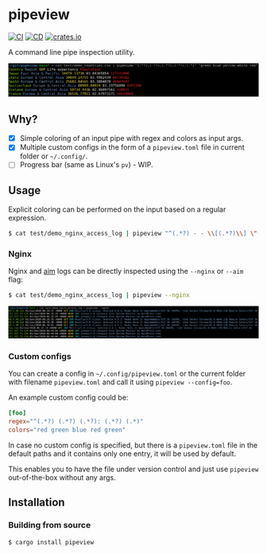 # pipeview

[![CI](https://github.com/mihaigalos/pipeview/actions/workflows/ci.yaml/badge.svg)](https://github.com/mihaigalos/pipeview/actions/workflows/ci.yaml)
[![CD](https://github.com/mihaigalos/pipeview/actions/workflows/cd.yaml/badge.svg)](https://github.com/mihaigalos/pipeview/actions/workflows/cd.yaml)
[![crates.io](https://img.shields.io/crates/d/pipeview.svg)](https://crates.io/crates/pipeview)

A command line pipe inspection utility.

![screenshot](screenshots/pipeview.png)

## Why?

* [x] Simple coloring of an input pipe with regex and colors as input args.
* [x] Multiple custom configs in the form of a `pipeview.toml` file in current folder or `~/.config/`.
* [ ] Progress bar (same as Linux's `pv`) - WIP.

## Usage

Explicit coloring can be performed on the input based on a regular expression.

```bash
$ cat test/demo_nginx_access_log | pipeview "^(.*?) - - \\[(.*?)\\] \"(.*?) .*?\" (.*?) .*? \".*?\" \"(.*?)\"" 'bgreen white yellow cyan blue'
```

### Nginx

Nginx and [aim](https://github.com/mihaigalos/aim) logs can be directly inspected using the `--nginx` or `--aim` flag:

```bash
$ cat test/demo_nginx_access_log | pipeview --nginx
```

![screenshot-nginx](screenshots/pipeview-nginx.png)

### Custom configs

You can create a config in `~/.config/pipeview.toml` or the current folder with filename `pipeview.toml` and call it using `pipeview --config=foo`.

An example custom config could be:
```toml
[foo]
regex="^(.*?) (.*?) (.*?): (.*?) (.*)"
colors="red green blue red green"
```

In case no custom config is specified, but there is a `pipeview.toml` file in the default paths and it contains only one entry, it will be used by default.

This enables you to have the file under version control and just use `pipeview` out-of-the-box without any args.

## Installation

### Building from source

```bash
$ cargo install pipeview
```
